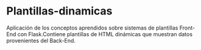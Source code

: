 # Plantillas-dinamicas
Aplicación de los conceptos aprendidos sobre sistemas de plantillas Front-End con Flask.Contiene plantillas de HTML dinámicas que muestran datos provenientes del Back-End. 
